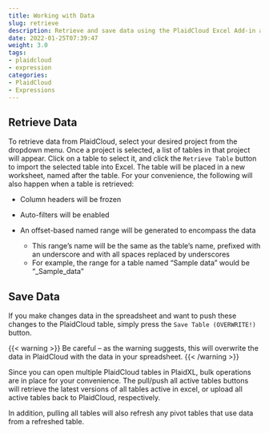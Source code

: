```yaml
---
title: Working with Data
slug: retrieve
description: Retrieve and save data using the PlaidCloud Excel Add-in after connecting to a PlaidCloud project
date: 2022-01-25T07:39:47
weight: 3.0
tags:
- plaidcloud
- expression
categories:
- PlaidCloud
- Expressions
---
```


## Retrieve Data

To retrieve data from PlaidCloud, select your desired project from the dropdown menu. Once a project is selected, a list of tables in that project will appear. 
Click on a table to select it, and click the `Retrieve Table` button to import the selected table into Excel. 
The table will be placed in a new worksheet, named after the table. For your convenience, the following will also happen when a table is retrieved:


* Column headers will be frozen
* Auto-filters will be enabled
* An offset-based named range will be generated to encompass the data


	+ This range’s name will be the same as the table’s name, prefixed with an underscore and with all spaces replaced by underscores
	+ For example, the range for a table named “Sample data” would be “\_Sample\_data”

## Save Data

If you make changes data in the spreadsheet and want to push these changes to the PlaidCloud table, simply press the `Save Table (OVERWRITE!)` button.

{{< warning >}}
Be careful – as the warning suggests, this will overwrite the data in PlaidCloud with the data in your spreadsheet.
{{< /warning >}}


Since you can open multiple PlaidCloud tables in PlaidXL, bulk operations are in place for your convenience. 
The pull/push all active tables buttons will retrieve the latest versions of all tables active in excel, or upload all active tables back to PlaidCloud, 
respectively.

In addition, pulling all tables will also refresh any pivot tables that use data from a refreshed table.  
  


